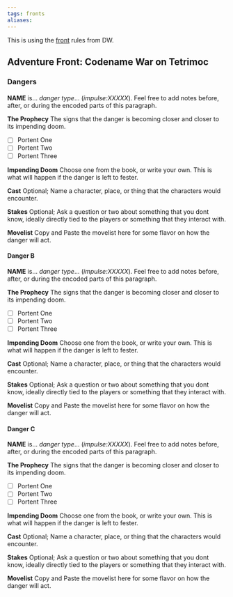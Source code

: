 ```yaml
---
tags: fronts
aliases:
---
```


This is using the [front](https://www.dungeonworldsrd.com/gamemastering/fronts/) rules from DW.

## Adventure Front: Codename War on Tetrimoc

### Dangers
#### 
**NAME** is... *danger type*... (*impulse:XXXXX*). Feel free to add notes before, after, or during the encoded parts of this paragraph.

**The Prophecy**
The signs that the danger is becoming closer and closer to its impending doom.
- [ ] Portent One
- [ ] Portent Two
- [ ] Portent Three

**Impending Doom**
Choose one from the book, or write your own. This is what will happen if the danger is left to fester.

**Cast**
Optional; Name a character, place, or thing that the characters would encounter.

**Stakes**
Optional; Ask a question or two about something that you dont know, ideally directly tied to the players or something that they interact with.

**Movelist**
Copy and Paste the movelist here for some flavor on how the danger will act.

#### Danger B
**NAME** is... *danger type*... (*impulse:XXXXX*). Feel free to add notes before, after, or during the encoded parts of this paragraph.

**The Prophecy**
The signs that the danger is becoming closer and closer to its impending doom.
- [ ] Portent One
- [ ] Portent Two
- [ ] Portent Three

**Impending Doom**
Choose one from the book, or write your own. This is what will happen if the danger is left to fester.

**Cast**
Optional; Name a character, place, or thing that the characters would encounter.

**Stakes**
Optional; Ask a question or two about something that you dont know, ideally directly tied to the players or something that they interact with.

**Movelist**
Copy and Paste the movelist here for some flavor on how the danger will act.

#### Danger C
**NAME** is... *danger type*... (*impulse:XXXXX*). Feel free to add notes before, after, or during the encoded parts of this paragraph.

**The Prophecy**
The signs that the danger is becoming closer and closer to its impending doom.
- [ ] Portent One
- [ ] Portent Two
- [ ] Portent Three

**Impending Doom**
Choose one from the book, or write your own. This is what will happen if the danger is left to fester.

**Cast**
Optional; Name a character, place, or thing that the characters would encounter.

**Stakes**
Optional; Ask a question or two about something that you dont know, ideally directly tied to the players or something that they interact with.

**Movelist**
Copy and Paste the movelist here for some flavor on how the danger will act.
